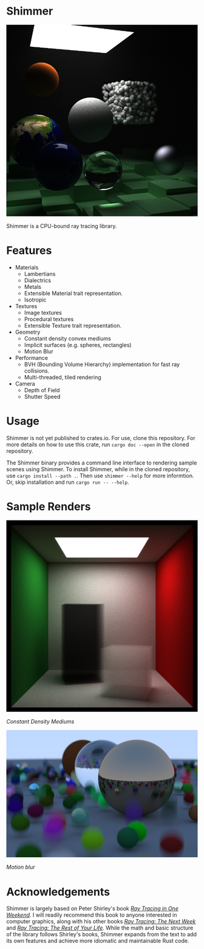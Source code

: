 # Shimmer

![Sample Render](images/showcase.png)

Shimmer is a CPU-bound ray tracing library.

# Features

* Materials
  * Lambertians
  * Dialectrics
  * Metals
  * Extensible Material trait representation.
  * Isotropic
* Textures
  * Image textures
  * Procedural textures
  * Extensible Texture trait representation.
* Geometry
  * Constant density convex mediums
  * Implicit surfaces (e.g. spheres, rectangles)
  * Motion Blur
* Performance
  * BVH (Bounding Volume Hierarchy) implementation for fast ray collisions.
  * Multi-threaded, tiled rendering
* Camera
  * Depth of Field
  * Shutter Speed

# Usage

Shimmer is not yet published to crates.io. For use, clone this repository. For more details on how to use this crate, run `cargo doc --open` in the cloned repository.

The Shimmer binary provides a command line interface to rendering sample scenes using Shimmer. To install Shimmer, while in the cloned repository, use `cargo install --path .`. Then use `shimmer --help` for more informtion. Or, skip installation and run `cargo run -- --help`.

# Sample Renders

![Constant Density Mediums](images/smoke.png)

*Constant Density Mediums*

![Motion Blur](images/motion_blur.png)

*Motion blur*



# Acknowledgements

Shimmer is largely based on Peter Shirley's book [_Ray Tracing in One Weekend_](https://raytracing.github.io/books/RayTracingInOneWeekend.html). I will readily recommend this book to anyone interested in computer graphics, along with his other books [_Ray Tracing: The Next Week_](https://raytracing.github.io/books/RayTracingTheNextWeek.html) and [_Ray Tracing: The Rest of Your Life_](https://raytracing.github.io/books/RayTracingTheRestOfYourLife.html). While the math and basic structure of the library follows Shirley's books, Shimmer expands from the text to add its own features and achieve more idiomatic and maintainable Rust code.

